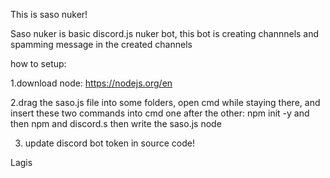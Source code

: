 This is saso nuker! 

Saso nuker is basic discord.js nuker bot, this bot is creating channnels and spamming message in the created channels

how to setup:

1.download node: https://nodejs.org/en




2.drag the saso.js file into some folders, open cmd while staying there, and insert these two commands into cmd one after the other: npm init -y and then npm and discord.s
then write the saso.js node






3. update discord bot token in source code!


Lagis
